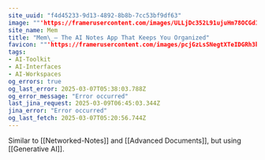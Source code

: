 ```yaml
---
site_uuid: "f4d45233-9d13-4892-8b8b-7cc53bf9df63"
image: ""'https://framerusercontent.com/images/ULLjDc352L91ujuHm78OCGd11c.png'""
site_name: Mem
title: "Mem\_– The AI Notes App That Keeps You Organized"
favicon: ""'https://framerusercontent.com/images/pcjGzLsSNegtXTeIDGRh3kERV4Y.png'""
tags:
- AI-Toolkit
- AI-Interfaces
- AI-Workspaces
og_errors: true
og_last_error: 2025-03-07T05:38:03.788Z
og_error_message: "Error occurred"
last_jina_request: 2025-03-09T06:45:03.344Z
jina_error: "Error occurred"
og_last_fetch: 2025-03-07T05:20:56.744Z
---
```

Similar to [[Networked-Notes]] and [[Advanced Documents]], but using [[Generative AI]].  
